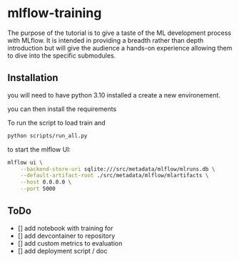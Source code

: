 # mlflow-training
The purpose of the tutorial is to give a taste of the ML development process with MLflow. It is intended in providing a breadth rather than depth introduction but will give the audience a hands-on experience allowing them to dive into the specific submodules.

## Installation

you will need to have python 3.10 installed a create a new environement. 

you can then install the requirements 

To run the script to load train and 
```bash
python scripts/run_all.py
```

to start the mlflow UI: 
```sh
mlflow ui \
    --backend-store-uri sqlite:///src/metadata/mlflow/mlruns.db \
    --default-artifact-root ./src/metadata/mlflow/mlartifacts \
    --host 0.0.0.0 \
    --port 5000
```

## ToDo

* [] add notebook with training for 
* [] add devcontainer to repository
* [] add custom metrics to evaluation
* [] add deployment script / doc